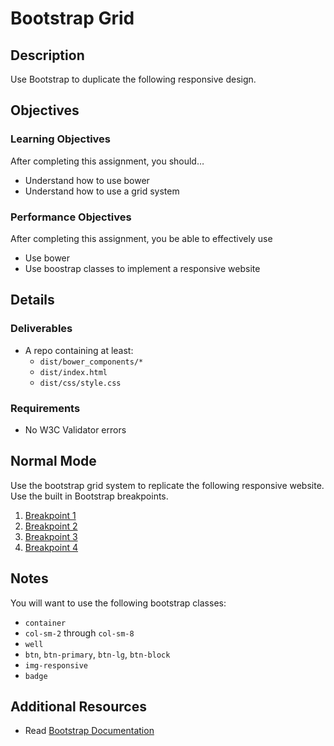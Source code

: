 # Bootstrap Grid

## Description
Use Bootstrap to duplicate the following responsive design.


## Objectives

### Learning Objectives

After completing this assignment, you should…

* Understand how to use bower
* Understand how to use a grid system


### Performance Objectives

After completing this assignment, you be able to effectively use

* Use bower
* Use boostrap classes to implement a responsive website

## Details

### Deliverables

* A repo containing at least:
  * `dist/bower_components/*`
  * `dist/index.html`
  * `dist/css/style.css`

### Requirements

* No W3C Validator errors


## Normal Mode
Use the bootstrap grid system to replicate the following responsive website. Use the built in Bootstrap breakpoints.

1. [Breakpoint 1](breakpoint1.png)
2. [Breakpoint 2](breakpoint2.png)
3. [Breakpoint 3](breakpoint3.png)
4. [Breakpoint 4](breakpoint4.png)


## Notes

You will want to use the following bootstrap classes:

* `container`
* `col-sm-2` through `col-sm-8`
* `well`
* `btn`, `btn-primary`, `btn-lg`, `btn-block`
* `img-responsive`
* `badge`

## Additional Resources

* Read [Bootstrap Documentation](http://getbootstrap.com/)
